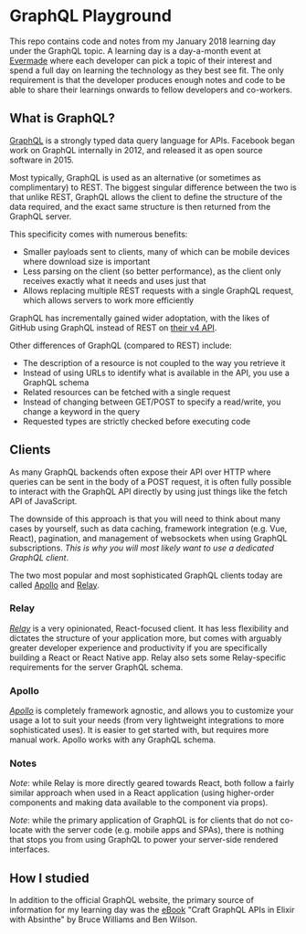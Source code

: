 # GraphQL Playground

This repo contains code and notes from my January 2018 learning day under the GraphQL topic. A learning day is a day-a-month event at [Evermade](https://www.evermade.fi) where each developer can pick a topic of their interest and spend a full day on learning the technology as they best see fit. The only requirement is that the developer produces enough notes and code to be able to share their learnings onwards to fellow developers and co-workers.


## What is GraphQL?

[GraphQL](http://graphql.org/) is a strongly typed data query language for APIs. Facebook began work on GraphQL internally in 2012, and released it as open source software in 2015.

Most typically, GraphQL is used as an alternative (or sometimes as complimentary) to REST. The biggest singular difference between the two is that unlike REST, GraphQL allows the client to define the structure of the data required, and the exact same structure is then returned from the GraphQL server.

This specificity comes with numerous benefits:

- Smaller payloads sent to clients, many of which can be mobile devices where download size is important
- Less parsing on the client (so better performance), as the client only receives exactly what it needs and uses just that
- Allows replacing multiple REST requests with a single GraphQL request, which allows servers to work more efficiently

GraphQL has incrementally gained wider adoptation, with the likes of GitHub using GraphQL instead of REST on [their v4 API](https://developer.github.com/v4/).

Other differences of GraphQL (compared to REST) include:
- The description of a resource is not coupled to the way you retrieve it
- Instead of using URLs to identify what is available in the API, you use a GraphQL schema
- Related resources can be fetched with a single request
- Instead of changing between GET/POST to specify a read/write, you change a keyword in the query
- Requested types are strictly checked before executing code  

## Clients

As many GraphQL backends often expose their API over HTTP where queries can be sent in the body of a POST request, it is often fully possible to interact with the GraphQL API directly by using just things like the fetch API of JavaScript.

The downside of this approach is that you will need to think about many cases by yourself, such as data caching, framework integration (e.g. Vue, React), pagination, and management of websockets when using GraphQL subscriptions. *This is why you will most likely want to use a dedicated GraphQL client*.

The two most popular and most sophisticated GraphQL clients today are called [Apollo](https://www.apollographql.com/) and [Relay](https://facebook.github.io/relay/).

### Relay
*[Relay](https://facebook.github.io/relay/)* is a very opinionated, React-focused client. It has less flexibility and dictates the structure of your application more, but comes with arguably greater developer experience and productivity if you are specifically building a React or React Native app. Relay also sets some Relay-specific requirements for the server GraphQL schema.

### Apollo
*[Apollo](https://www.apollographql.com/)* is completely framework agnostic, and allows you to customize your usage a lot to suit your needs (from very lightweight integrations to more sophisticated uses). It is easier to get started with, but requires more manual work. Apollo works with any GraphQL schema.

### Notes
*Note*: while Relay is more directly geared towards React, both follow a fairly similar approach when used in a React application (using higher-order components and making data available to the component via props).

*Note*: while the primary application of GraphQL is for clients that do not co-locate with the server code (e.g. mobile apps and SPAs), there is nothing that stops you from using GraphQL to power your server-side rendered interfaces.


## How I studied

In addition to the official GraphQL website, the primary source of information for my learning day was the [eBook](https://pragprog.com/book/wwgraphql/craft-graphql-apis-in-elixir-with-absinthe) "Craft GraphQL APIs in Elixir with Absinthe" by Bruce Williams and Ben Wilson.
